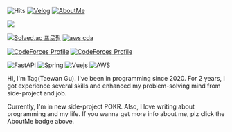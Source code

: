 ![Hits](https://hits.seeyoufarm.com/api/count/incr/badge.svg?url=https%3A%2F%2Fgithub.com%2FTaewan-Gu&count_bg=%23743DC8&title_bg=%23454545&icon=&icon_color=%23E7E7E7&title=hits&edge_flat=false)
[![Velog](https://img.shields.io/badge/-velog-brightgreen?style=round-square&logo=velog&logoColor=white&link=https://velog.io/@fksk94)](https://velog.io/@fksk94)
[![AboutMe](https://img.shields.io/badge/-AboutMe-important?style=round-square&logo=instapaper&logoColor=white&link=https://taewan.link)](https://taewan.link)

![](https://github-profile-trophy.vercel.app/?username=tagrn&column=4&margin-w=15&margin-h=15)

[![Solved.ac 프로필](http://mazassumnida.wtf/api/v2/generate_badge?boj=fksk94)](https://solved.ac/fksk94)
[![aws cda](https://user-images.githubusercontent.com/68409255/226622467-d29dcf5a-2e5c-4ce1-ad2a-456608fae1f2.png)](https://www.credly.com/badges/dedb275d-2387-43e9-a3e4-01451feac0e0/public_url)

[![CodeForces Profile](https://cf.leed.at?id=guading)](https://codeforces.com/profile/guading)
[![CodeForces Profile](https://cf.leed.at?id=muvissum)](https://codeforces.com/profile/muvissum)

![FastAPI](https://img.shields.io/badge/-FastAPI-009485?style=for-the-badge&logo=fastapi&logoColor=fff)
![Spring](https://img.shields.io/badge/-Spring-69AE3D?style=for-the-badge&logo=spring&logoColor=fff)
![Vuejs](https://img.shields.io/badge/-Vue.js-4FC08D?style=for-the-badge&logo=vue.js&logoColor=fff)
![AWS](https://img.shields.io/badge/-AWS-232F3E?style=for-the-badge&logo=amazonaws&logoColor=fff)

Hi, I'm Tag(Taewan Gu). I've been in programming since 2020. For 2 years, I got experience several skills and enhanced my problem-solving mind from side-project and job.

Currently, I'm in new side-project POKR. Also, I love writing about programming and my life. If you wanna get more info about me, plz click the AboutMe badge above.




